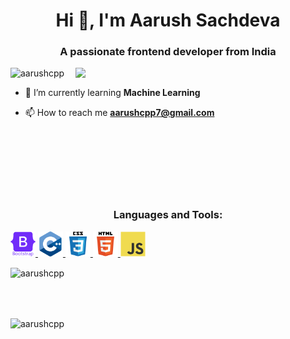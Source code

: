 <h1 align="center">Hi 👋, I'm Aarush Sachdeva</h1>
<h3 align="center">A passionate frontend developer from India</h3>
<img align="right" width="400px" src="https://developers.giphy.com/branch/master/static/api-c99e353f761d318322c853c03ebcf21b.gif"

<p align="left"> <img src="https://komarev.com/ghpvc/?username=aarushcpp&label=Profile%20views&color=0e75b6&style=flat" alt="aarushcpp" /> </p>

- 🌱 I’m currently learning **Machine Learning**

- 📫 How to reach me **aarushcpp7@gmail.com**


<br><br><br><br><br><br>
<h3 align="center">Languages and Tools:</h3>
<p> <a href="https://getbootstrap.com" target="_blank" rel="noreferrer"> <img src="https://raw.githubusercontent.com/devicons/devicon/master/icons/bootstrap/bootstrap-plain-wordmark.svg" alt="bootstrap" width="40" height="40"/> </a> <a href="https://www.w3schools.com/cpp/" target="_blank" rel="noreferrer"> <img src="https://raw.githubusercontent.com/devicons/devicon/master/icons/cplusplus/cplusplus-original.svg" alt="cplusplus" width="40" height="40"/> </a> <a href="https://www.w3schools.com/css/" target="_blank" rel="noreferrer"> <img src="https://raw.githubusercontent.com/devicons/devicon/master/icons/css3/css3-original-wordmark.svg" alt="css3" width="40" height="40"/> </a> <a href="https://www.w3.org/html/" target="_blank" rel="noreferrer"> <img src="https://raw.githubusercontent.com/devicons/devicon/master/icons/html5/html5-original-wordmark.svg" alt="html5" width="40" height="40"/> </a> <a href="https://developer.mozilla.org/en-US/docs/Web/JavaScript" target="_blank" rel="noreferrer"> <img src="https://raw.githubusercontent.com/devicons/devicon/master/icons/javascript/javascript-original.svg" alt="javascript" width="40" height="40"/> </a> </p>


<p><img align="center" src="https://github-readme-stats.vercel.app/api?username=aarushcpp&show_icons=true&locale=en" alt="aarushcpp" /></p>
<br><br>
<p><img align="center" src="https://github-readme-streak-stats.herokuapp.com/?user=aarushcpp&" alt="aarushcpp" /></p>
